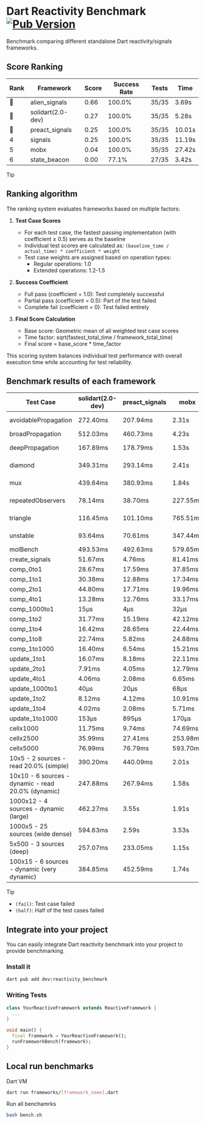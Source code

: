 # Dart Reactivity Benchmark [![Pub Version](https://img.shields.io/pub/v/reactivity_benchmark)](https://pub.dev/packages/reactivity_benchmark)

Benchmark comparing different standalone Dart reactivity/signals frameworks.

## Score Ranking

<!-- ranking start -->
| Rank | Framework | Score | Success Rate | Tests | Time |
|------|-----------|-------|--------------|-------|------|
| 🥇 | alien_signals | 0.66 | 100.0% | 35/35 | 3.69s |
| 🥈 | solidart(2.0-dev) | 0.27 | 100.0% | 35/35 | 5.28s |
| 🥉 | preact_signals | 0.25 | 100.0% | 35/35 | 10.01s |
| 4 | signals | 0.25 | 100.0% | 35/35 | 11.19s |
| 5 | mobx | 0.04 | 100.0% | 35/35 | 27.42s |
| 6 | state_beacon | 0.00 | 77.1% | 27/35 | 3.42s |

<!-- ranking end -->

> [!TIP]
> ## Ranking algorithm
>
> The ranking system evaluates frameworks based on multiple factors:
>
> 1. **Test Case Scores**
>    - For each test case, the fastest passing implementation (with coefficient ≥ 0.5) serves as the baseline
>    - Individual test scores are calculated as: `(baseline_time / actual_time) * coefficient * weight`
>    - Test case weights are assigned based on operation types:
>      - Regular operations: 1.0
>      - Extended operations: 1.2-1.5
>
> 2. **Success Coefficient**
>    - Full pass (coefficient = 1.0): Test completely successful
>    - Partial pass (coefficient = 0.5): Part of the test failed
>    - Complete fail (coefficient = 0): Test failed entirely
>
> 3. **Final Score Calculation**
>    - Base score: Geometric mean of all weighted test case scores
>    - Time factor: sqrt(fastest_total_time / framework_total_time)
>    - Final score = base_score * time_factor
>
> This scoring system balances individual test performance with overall execution time while accounting for test reliability.

## Benchmark results of each framework

<!-- test-case start -->
| Test Case | solidart(2.0-dev) | preact_signals | mobx | alien_signals | signals | state_beacon |
|---|---|---|---|---|---|---|
| avoidablePropagation | 272.40ms | 207.94ms | 2.31s | 187.94ms | 215.87ms | 151.54ms (fail) |
| broadPropagation | 512.03ms | 460.73ms | 4.23s | 358.38ms | 474.41ms | 6.21ms (fail) |
| deepPropagation | 167.89ms | 178.79ms | 1.53s | 124.52ms | 177.98ms | 137.96ms (fail) |
| diamond | 349.31ms | 293.14ms | 2.41s | 237.16ms | 289.46ms | 194.33ms (fail) |
| mux | 439.64ms | 380.93ms | 1.84s | 372.41ms | 407.09ms | 190.61ms (fail) |
| repeatedObservers | 78.14ms | 38.70ms | 227.55ms | 45.92ms | 46.18ms | 52.06ms (fail) |
| triangle | 116.45ms | 101.10ms | 765.51ms | 86.47ms | 102.19ms | 78.56ms (fail) |
| unstable | 93.64ms | 70.61ms | 347.44ms | 61.15ms | 72.47ms | 338.19ms (fail) |
| molBench | 493.53ms | 492.63ms | 579.65ms | 491.76ms | 489.24ms | 1.29ms |
| create_signals | 51.67ms | 4.76ms | 81.41ms | 20.14ms | 31.42ms | 69.20ms |
| comp_0to1 | 28.67ms | 17.59ms | 37.85ms | 7.42ms | 13.62ms | 56.28ms |
| comp_1to1 | 30.38ms | 12.88ms | 17.34ms | 4.21ms | 27.00ms | 52.22ms |
| comp_2to1 | 44.80ms | 17.71ms | 19.96ms | 2.27ms | 9.64ms | 35.59ms |
| comp_4to1 | 13.28ms | 12.76ms | 33.17ms | 8.57ms | 1.81ms | 16.06ms |
| comp_1000to1 | 15μs | 4μs | 32μs | 5μs | 9μs | 42μs |
| comp_1to2 | 31.77ms | 15.19ms | 42.12ms | 20.19ms | 23.09ms | 47.34ms |
| comp_1to4 | 16.42ms | 28.65ms | 22.44ms | 5.50ms | 17.47ms | 43.31ms |
| comp_1to8 | 22.74ms | 5.82ms | 24.88ms | 4.45ms | 6.72ms | 42.98ms |
| comp_1to1000 | 16.40ms | 6.54ms | 15.21ms | 3.54ms | 4.44ms | 37.44ms |
| update_1to1 | 16.07ms | 8.18ms | 22.11ms | 11.33ms | 9.25ms | 5.73ms |
| update_2to1 | 7.91ms | 4.05ms | 12.79ms | 5.15ms | 4.61ms | 2.87ms |
| update_4to1 | 4.06ms | 2.08ms | 6.65ms | 2.83ms | 2.36ms | 1.44ms |
| update_1000to1 | 40μs | 20μs | 68μs | 10μs | 23μs | 15μs |
| update_1to2 | 8.12ms | 4.12ms | 10.91ms | 5.64ms | 4.90ms | 2.96ms |
| update_1to4 | 4.02ms | 2.08ms | 5.71ms | 2.49ms | 2.34ms | 1.45ms |
| update_1to1000 | 153μs | 895μs | 170μs | 36μs | 43μs | 370μs |
| cellx1000 | 11.75ms | 9.74ms | 74.69ms | 7.51ms | 9.63ms | 5.19ms |
| cellx2500 | 35.99ms | 27.41ms | 253.98ms | 20.25ms | 33.47ms | 26.28ms |
| cellx5000 | 76.99ms | 76.79ms | 593.70ms | 45.66ms | 67.51ms | 67.38ms |
| 10x5 - 2 sources - read 20.0% (simple) | 390.20ms | 440.09ms | 2.01s | 231.99ms | 507.55ms | 243.54ms |
| 10x10 - 6 sources - dynamic - read 20.0% (dynamic) | 247.88ms | 267.94ms | 1.58s | 177.78ms | 282.72ms | 205.12ms |
| 1000x12 - 4 sources - dynamic (large) | 462.27ms | 3.55s | 1.91s | 282.21ms | 3.73s | 336.59ms |
| 1000x5 - 25 sources (wide dense) | 594.63ms | 2.59s | 3.53s | 408.86ms | 3.42s | 503.48ms |
| 5x500 - 3 sources (deep) | 257.07ms | 233.05ms | 1.15s | 188.61ms | 227.66ms | 207.71ms |
| 100x15 - 6 sources - dynamic (very dynamic) | 384.85ms | 452.59ms | 1.74s | 258.19ms | 484.27ms | 260.14ms |

<!-- test-case end -->

> [!TIP]
> - `(fail)`: Test case failed
> - `(half)`: Half of the test cases failed

## Integrate into your project

You can easily integrate Dart reactivity benchmark into your project to provide benchmarking.

### Install it

```bash
dart pub add dev:reactivity_benchmark
```

### Writing Tests

```dart
class YourReactiveFramework extends ReactiveFramework {
  ...
}

void main() {
  final framework = YourReactiveFramework();
  runFrameworkBench(framework);
}
```

## Local run benchmarks

Dart VM
```bash
dart run frameworks/[framework_name].dart
```

Run all benchamrks
```bash
bash bench.sh
```
